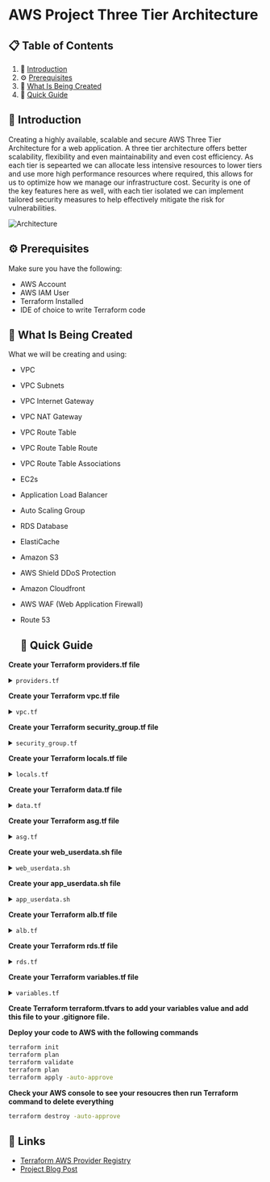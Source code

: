 # AWS Project Three Tier Architecture

## 📋 <a name="table">Table of Contents</a>

1. 🤖 [Introduction](#introduction)
2. ⚙️ [Prerequisites](#prerequisites)
3. 🔋 [What Is Being Created](#what-is-being-created)
4. 🤸 [Quick Guide](#quick-guide)

## <a name="introduction">🤖 Introduction</a>

Creating a highly available, scalable and secure AWS Three Tier Architecture for a web application. A three tier architecture offers
better scalability, flexibility and even maintainability and even cost efficiency. As each tier is sepearted we can allocate less intensive
resources to lower tiers and use more high performance resources where required, this allows for us to optimize how we manage our infrastructure cost.
Security is one of the key features here as well, with each tier isolated we can implement tailored security measures to help effectively mitigate
the risk for vulnerabilities.

![Architecture](https://github.com/AlonsoBTech/AWS-Project-Three-Tier-Architecture/assets/160416175/39c837b9-7886-43e7-b27e-eb06ec05e14e)



## <a name="prerequisites">⚙️ Prerequisites</a>

Make sure you have the following:

- AWS Account
- AWS IAM User
- Terraform Installed
- IDE of choice to write Terraform code

## <a name="what-is-being-created">🔋 What Is Being Created</a>

What we will be creating and using:

- VPC
- VPC Subnets
- VPC Internet Gateway
- VPC NAT Gateway
- VPC Route Table
- VPC Route Table Route
- VPC Route Table Associations
- EC2s
- Application Load Balancer
- Auto Scaling Group
- RDS Database
- ElastiCache
- Amazon S3
- AWS Shield DDoS Protection
- Amazon Cloudfront
- AWS WAF (Web Application Firewall)
- Route 53

  ## <a name="quick-guide">🤸 Quick Guide</a>

 **Create your Terraform providers.tf file**

 </details>

<details>
<summary><code>providers.tf</code></summary>

```bash
terraform {
  required_providers {
    aws = {
      source  = "hashicorp/aws"
      version = "~> 5.0"
    }
  }

    backend "s3" {
    bucket = "three-tier-terraform-backend"
      key = "three-tier/terraform.tfstate"
      region = "ca-central-1"
    }
}

provider "aws" {
  region = var.aws_region
}
```
</details>

**Create your Terraform vpc.tf file**

</details>

<details>
<summary><code>vpc.tf</code></summary>

```bash
### Creating VPC
resource "aws_vpc" "three_tier" {
  cidr_block           = var.vpc_cidr
  instance_tenancy     = "default"
  enable_dns_hostnames = true
  enable_dns_support   = true

  tags = {
    Name = "Three Tier VPC"
  }
}

### Creating Web Tier Subnets
resource "aws_subnet" "web_tier_subnet" {
  count                   = 2
  vpc_id                  = aws_vpc.three_tier.id
  cidr_block              = local.web_subnet_cidr[count.index]
  availability_zone       = local.azs[count.index]
  map_public_ip_on_launch = true


  tags = {
    Name = "Web Tier Public Subnet-${count.index + 1}"
  }
}

### Creating App Tier Subnets
resource "aws_subnet" "app_tier_subnet" {
  count                   = 2
  vpc_id                  = aws_vpc.three_tier.id
  cidr_block              = local.app_subnet_cidr[count.index]
  availability_zone       = local.azs[count.index]
  map_public_ip_on_launch = false


  tags = {
    Name = "App Tier Private Subnet-${count.index + 1}"
  }
}

### Creating Data Tier Subnet
resource "aws_subnet" "data_tier_subnet" {
  count                   = 2
  vpc_id                  = aws_vpc.three_tier.id
  cidr_block              = local.data_subnet_cidr[count.index]
  availability_zone       = local.azs[count.index]
  map_public_ip_on_launch = false


  tags = {
    Name = "Data Tier Private Subnet-${count.index + 1}"
  }
}

### Creating VPC Internet Gateway
resource "aws_internet_gateway" "three_tier_igw" {
  vpc_id = aws_vpc.three_tier.id

  tags = {
    Name = "Three Tier IGW"
  }
}

### Creating Elastic IP for NAT Gateway
resource "aws_eip" "nat_eip" {
  count  = 2
  domain = "vpc"

  tags = {
    Name = "NAT EIP-${count.index + 1}"
  }
}

### Creating NAT Gateway for App Subnet Internet Access
resource "aws_nat_gateway" "three_tier_nat" {
  count         = 2
  allocation_id = aws_eip.nat_eip[count.index].id
  subnet_id     = aws_subnet.web_tier_subnet.*.id[count.index]

  depends_on = [aws_internet_gateway.three_tier_igw]

  tags = {
    Name = "Three Tier NAT-${count.index + 1}"
  }
}

### Creating Public Route Table
resource "aws_route_table" "public_rt" {
  vpc_id = aws_vpc.three_tier.id

  route {
    cidr_block = "0.0.0.0/0"
    gateway_id = aws_internet_gateway.three_tier_igw.id
  }

  tags = {
    Name = "Three Tier Public RT"
  }
}

### Creating Private Route Table
resource "aws_default_route_table" "default_rt" {
  default_route_table_id = aws_vpc.three_tier.default_route_table_id

  route {
    cidr_block     = "0.0.0.0/0"
    nat_gateway_id = aws_nat_gateway.three_tier_nat[0].id
  }

  tags = {
    Name = "Three Tier Default RT"
  }
}

### Creating Public Route Table Associations
resource "aws_route_table_association" "public_rt_asso_1" {
  count          = 2
  subnet_id      = aws_subnet.web_tier_subnet.*.id[count.index]
  route_table_id = aws_route_table.public_rt.id
}

### Creating Private Route Table Associations
resource "aws_route_table_association" "private_rt_asso_1" {
  count          = 2
  subnet_id      = aws_subnet.app_tier_subnet.*.id[count.index]
  route_table_id = aws_default_route_table.default_rt.id
}

### Creating Private Route Table Associations
resource "aws_route_table_association" "private_rt_asso_2" {
  count          = 2
  subnet_id      = aws_subnet.data_tier_subnet.*.id[count.index]
  route_table_id = aws_default_route_table.default_rt.id
}
```
</details>

**Create your Terraform security_group.tf file**

</details>

<details>
<summary><code>security_group.tf</code></summary>

```bash
### Creating Security Group for SSH
resource "aws_security_group" "ssh_sg" {
  name        = "ssh_sg"
  description = "SSH Security Group"
  vpc_id      = aws_vpc.three_tier.id

  ingress {
    from_port   = 22
    to_port     = 22
    protocol    = "tcp"
    cidr_blocks = [var.ssh_access]
  }

  egress {
    from_port   = 0
    to_port     = 0
    protocol    = "-1"
    cidr_blocks = ["0.0.0.0/0"]
  }

  tags = {
    Name = "SSH Security Group"
  }
}

### Creating Security Group for Web Tier ALB
resource "aws_security_group" "web_alb_sg" {
  for_each    = local.web_alb_sg
  name        = each.value.name
  description = each.value.description
  vpc_id      = aws_vpc.three_tier.id

  dynamic "ingress" {
    for_each = each.value.ingress
    content {
      from_port   = ingress.value.from
      to_port     = ingress.value.to
      protocol    = ingress.value.protocol
      cidr_blocks = ingress.value.cidr_blocks
    }
  }

  egress {
    from_port   = 0
    to_port     = 0
    protocol    = "-1"
    cidr_blocks = ["0.0.0.0/0"]
  }

  tags = {
    Name = "Web ALB Security Group"
  }
}

### Creating Security Group for Web Tier ASG
resource "aws_security_group" "web_asg_sg" {
  for_each    = local.web_asg_sg
  name        = each.value.name
  description = each.value.description
  vpc_id      = aws_vpc.three_tier.id

  dynamic "ingress" {
    for_each = each.value.ingress
    content {
      from_port       = ingress.value.from
      to_port         = ingress.value.to
      protocol        = ingress.value.protocol
      security_groups = ingress.value.security_groups
    }
  }

  egress {
    from_port   = 0
    to_port     = 0
    protocol    = "-1"
    cidr_blocks = ["0.0.0.0/0"]
  }

  tags = {
    Name = "Web ASG Security Group"
  }
}

### Creating Security Group for App Tier ALB
resource "aws_security_group" "app_alb_sg" {
  for_each    = local.app_alb_sg
  name        = each.value.name
  description = each.value.description
  vpc_id      = aws_vpc.three_tier.id

  dynamic "ingress" {
    for_each = each.value.ingress
    content {
      from_port   = ingress.value.from
      to_port     = ingress.value.to
      protocol    = ingress.value.protocol
      cidr_blocks = ingress.value.cidr_blocks
    }
  }

  egress {
    from_port   = 0
    to_port     = 0
    protocol    = "-1"
    cidr_blocks = ["0.0.0.0/0"]
  }

  tags = {
    Name = "App ALB Security Group"
  }
}

### Creating Security Group for App Tier ASG
resource "aws_security_group" "app_asg_sg" {
  for_each    = local.app_asg_sg
  name        = each.value.name
  description = each.value.description
  vpc_id      = aws_vpc.three_tier.id

  dynamic "ingress" {
    for_each = each.value.ingress
    content {
      from_port       = ingress.value.from
      to_port         = ingress.value.to
      protocol        = ingress.value.protocol
      security_groups = ingress.value.security_groups
    }
  }

  egress {
    from_port   = 0
    to_port     = 0
    protocol    = "-1"
    cidr_blocks = ["0.0.0.0/0"]
  }

  tags = {
    Name = "App ASG Security Group"
  }
}

### Creating Security Group for Data Tier
resource "aws_security_group" "db_sg" {
  name        = "db_sg"
  description = "Database Security Group"
  vpc_id      = aws_vpc.three_tier.id

  ingress {
    from_port       = 3306
    to_port         = 3306
    protocol        = "tcp"
    security_groups = [aws_security_group.app_asg_sg["app_asg"].id]
  }

  egress {
    from_port   = 0
    to_port     = 0
    protocol    = "-1"
    cidr_blocks = ["0.0.0.0/0"]
  }

  tags = {
    Name = "Data Security Group"
  }
}
```
</details>

**Create your Terraform locals.tf file**

</details>

<details>
<summary><code>locals.tf</code></summary>

```bash
### Defining Subnet CIDR Range for Web Tier Subnets to only have even numbers
locals {
  web_subnet_cidr = [for i in range(2, 255, 2) : cidrsubnet(var.vpc_cidr, 8, i)]
}

### Defining Subnet CIDR Range for App Tier Subnets to only have odd numbers
locals {
  app_subnet_cidr = [for i in range(1, 255, 2) : cidrsubnet(var.vpc_cidr, 8, i)]
}

### Defining Subnet CIDR Range for Data Tier Subnets to only have odd numbers
locals {
  data_subnet_cidr = [for i in range(5, 255, 2) : cidrsubnet(var.vpc_cidr, 8, i)]
}

### Defining Availability Zones to use
locals {
  azs = data.aws_availability_zones.available.names
}

### Defining Web & App Tier Security Groups Ingress Rules
locals {
  web_alb_sg = {
    web_alb = {
      name        = "web_alb_sg"
      description = "Web Tier ALB Security Group"
      ingress = {
        http = {
          from        = 80
          to          = 80
          protocol    = "tcp"
          cidr_blocks = ["0.0.0.0/0"]
        }
        https = {
          from        = 443
          to          = 443
          protocol    = "tcp"
          cidr_blocks = ["0.0.0.0/0"]
        }
      }
    }
  }
  web_asg_sg = {
    web_asg = {
      name        = "web_asg_sg"
      description = "Web Tier ASG Security Group"
      ingress = {
        http = {
          from            = 80
          to              = 80
          protocol        = "tcp"
          security_groups = [aws_security_group.web_alb_sg["web_alb"].id]
        }
        https = {
          from            = 443
          to              = 443
          protocol        = "tcp"
          security_groups = [aws_security_group.web_alb_sg["web_alb"].id]
        }
        ssh = {
          from            = 22
          to              = 22
          protocol        = "tcp"
          security_groups = [aws_security_group.ssh_sg.id]
        }
      }
    }
  }
  app_alb_sg = {
    app_alb = {
      name        = "app_alb_sg"
      description = "App Tier ALB Security Group"
      ingress = {
        http = {
          from        = 80
          to          = 80
          protocol    = "tcp"
          cidr_blocks = ["0.0.0.0/0"]
        }
        https = {
          from        = 443
          to          = 443
          protocol    = "tcp"
          cidr_blocks = ["0.0.0.0/0"]
        }
      }
    }
  }
  app_asg_sg = {
    app_asg = {
      name        = "app_asg_sg"
      description = "App Tier ASG Security Group"
      ingress = {
        http = {
          from            = 80
          to              = 80
          protocol        = "tcp"
          security_groups = [aws_security_group.app_alb_sg["app_alb"].id]
        }
        https = {
          from            = 443
          to              = 443
          protocol        = "tcp"
          security_groups = [aws_security_group.app_alb_sg["app_alb"].id]
        }
        ssh = {
          from            = 22
          to              = 22
          protocol        = "tcp"
          security_groups = [aws_security_group.ssh_sg.id]
        }
      }
    }
  }
}
```
</details>

**Create your Terraform data.tf file**

</details>

<details>
<summary><code>data.tf</code></summary>

```bash
### Defining Availability Zones to use
data "aws_availability_zones" "available" {}

### Defining EC2 AMI to use for Web & App Tier ASG
data "aws_ami" "ubuntu" {
  most_recent = true

  filter {
    name   = "name"
    values = ["ubuntu/images/hvm-ssd/ubuntu-jammy-22.04-amd64-server-*"]
  }

  filter {
    name   = "virtualization-type"
    values = ["hvm"]
  }

  owners = ["099720109477"]
}
```
</details>

**Create your Terraform asg.tf file**

</details>

<details>
<summary><code>asg.tf</code></summary>

```bash
### Creating Web Tier SSH Key
resource "aws_key_pair" "web_tier_key" {
  key_name   = var.webkey_name
  public_key = file(var.webkey_public_path)
}

### Creating Web Tier ASG EC2 Launch Template 
resource "aws_launch_template" "web_tier_launch_tpl" {
  name_prefix   = "web_tier_template"
  image_id      = data.aws_ami.ubuntu.id
  instance_type = var.web_instance_type
  key_name = aws_key_pair.web_tier_key.id
  network_interfaces {
    device_index    = 0
    security_groups = [aws_security_group.web_asg_sg["web_asg"].id]
  }
  user_data = filebase64("web_userdata.sh")
  tag_specifications {
    resource_type = "instance"
    tags = {
      Name = "WebServer"
    }
  }

  tags = {
    Name = "Web Tier Launch Template"
  }
}

### Creating Web Tier ASG
resource "aws_autoscaling_group" "web_tier_asg" {
  desired_capacity    = 2
  max_size            = 2
  min_size            = 2
  health_check_type        = "EC2"
  target_group_arns   = [aws_lb_target_group.web_tier_tg.arn]
  vpc_zone_identifier = aws_subnet.web_tier_subnet.*.id

  launch_template {
    id      = aws_launch_template.web_tier_launch_tpl.id
    version = "$Latest"
  }
}

### Creating App Tier SSH Key
resource "aws_key_pair" "app_tier_key" {
  key_name   = var.appkey_name
  public_key = file(var.appkey_public_path)
}

### Creating App Tier ASG EC2 Launch Template 
resource "aws_launch_template" "app_tier_launch_tpl" {
  name_prefix   = "app_tier_template"
  image_id      = data.aws_ami.ubuntu.id
  instance_type = var.app_instance_type
  key_name = aws_key_pair.app_tier_key.id
  network_interfaces {
    device_index    = 0
    security_groups = [aws_security_group.app_asg_sg["app_asg"].id]
  }
  user_data = filebase64("app_userdata.sh")
  tag_specifications {
    resource_type = "instance"
    tags = {
      Name = "AppServer"
    }
  }

  tags = {
    Name = "App Tier Launch Template"
  }
}

### Creating App Tier ASG 
resource "aws_autoscaling_group" "app_tier_asg" {
  desired_capacity    = 2
  max_size            = 2
  min_size            = 2
  health_check_type        = "EC2"
  target_group_arns   = [aws_lb_target_group.app_tier_tg.arn]
  vpc_zone_identifier = aws_subnet.app_tier_subnet.*.id

  launch_template {
    id      = aws_launch_template.app_tier_launch_tpl.id
    version = "$Latest"
  }
}
```
</details>

**Create your web_userdata.sh file**

</details>

<details>
<summary><code>web_userdata.sh</code></summary>

```bash
#!/bin/bash
INSTANCE_ID=$(curl -s http://169.254.169.254/latest/meta-data/instance-id)
AVAILABILITY_ZONE=$(curl -s http://169.254.169.254/latest/meta-data/placement/availability-zone)
sudo apt-get update -y
sudo apt-get install -y apache2
sudo systemctl start apache2
sudo systemctl enable apache2
echo "<h1>Welcome to my Web Application</h1>" | sudo tee /var/www/html/index.html
echo "<p>Instance ID: $INSTANCE_ID </p>" | sudo tee -a /var/www/html/index.html
echo "<p>Availability Zone: $AVAILABILITY_ZONE </p>" | sudo tee -a /var/www/html/index.html
```
</details>

**Create your app_userdata.sh file**

</details>

<details>
<summary><code>app_userdata.sh</code></summary>

```bash
#!/bin/bash
sudo apt-get update -y
sudo apt-get install -y mysql-client-core-8.0
```
</details>

**Create your Terraform alb.tf file**

</details>

<details>
<summary><code>alb.tf</code></summary>

```bash
### Creating Web Tier ALB
resource "aws_lb" "web_alb" {
  name               = "web-alb"
  load_balancer_type = "application"
  security_groups    = [aws_security_group.web_alb_sg["web_alb"].id]
  subnets            = aws_subnet.web_tier_subnet.*.id
  idle_timeout       = 400

  tags = {
    Name = "Web Tier ALB"
  }
}

### Creating Web Tier ALB Targer Group
resource "aws_lb_target_group" "web_tier_tg" {
  name     = "web-tier-tg"
  port     = var.web_alb_tg_port
  protocol = var.web_alb_protocol
  vpc_id   = aws_vpc.three_tier.id
  lifecycle {
    ignore_changes        = [name]
    create_before_destroy = true
  }
  health_check {
    healthy_threshold   = var.web_healthy_threshold   #2
    unhealthy_threshold = var.web_unhealthy_threshold #2
    timeout             = var.web_alb_timeout         #3
    interval            = var.web_alb_interval        #30
  }

}

### Creating Web Tier ALB Listener
resource "aws_lb_listener" "web_tier_listener" {
  load_balancer_arn = aws_lb.web_alb.arn
  port              = var.web_listener_port     #80
  protocol          = var.web_listener_protocol #HTTP

  default_action {
    type             = "forward"
    target_group_arn = aws_lb_target_group.web_tier_tg.arn 
  }
}

### Creating App Tier ALB
resource "aws_lb" "app_alb" {
  name               = "app-alb"
  load_balancer_type = "application"
  security_groups    = [aws_security_group.app_alb_sg["app_alb"].id]
  subnets            = aws_subnet.app_tier_subnet.*.id
  idle_timeout       = 400

  tags = {
    Name = "App Tier ALB"
  }
}

### Creating App Tier ALB Targer Group
resource "aws_lb_target_group" "app_tier_tg" {
  name     = "app-tier-tg"
  port     = var.app_alb_tg_port
  protocol = var.app_alb_protocol
  vpc_id   = aws_vpc.three_tier.id
  lifecycle {
    ignore_changes        = [name]
    create_before_destroy = true
  }
  health_check {
    healthy_threshold   = var.app_healthy_threshold   #2
    unhealthy_threshold = var.app_unhealthy_threshold #2
    timeout             = var.app_alb_timeout         #3
    interval            = var.app_alb_interval        #30
  }
}

### Creating App Tier ALB Listener
resource "aws_lb_listener" "app_tier_listener" {
  load_balancer_arn = aws_lb.app_alb.arn
  port              = var.app_listener_port     #80
  protocol          = var.app_listener_protocol #HTTP

  default_action {
    type             = "forward"
    target_group_arn = aws_lb_target_group.app_tier_tg.arn
  }
}
```
</details>

**Create your Terraform rds.tf file**

</details>

<details>
<summary><code>rds.tf</code></summary>

```bash
### Creating Database Subnet Group
resource "aws_db_subnet_group" "rds_db_sub_grp" {
  name       = "rds_db_sub_grp"
  subnet_ids = aws_subnet.data_tier_subnet.*.id

  tags = {
    Name = "Data Tier DB Subnet Group"
  }
}

### Creating RDS MYSQL Database
resource "aws_db_instance" "data_tier_db" {
  identifier             = var.db_identifier
  allocated_storage      = var.db_storage
  db_name                = var.dbname
  engine                 = var.db_engine
  engine_version         = var.db_engine_version
  instance_class         = var.db_instance_class
  multi_az               = var.db_multi_az
  db_subnet_group_name   = aws_db_subnet_group.rds_db_sub_grp.id
  vpc_security_group_ids = [aws_security_group.db_sg.id]
  username               = var.dbuser
  password               = var.dbpass
  parameter_group_name   = var.db_parameter_group_name
  skip_final_snapshot    = var.db_skip_snapshot

  tags = {
    Name = "Data Tier DB"
  }
}
```
</details>

**Create your Terraform variables.tf file**

</details>

<details>
<summary><code>variables.tf</code></summary>

```bash
#### ALL VARIABLE VALUES ARE KEPT IN "TERRAFORM.TFVARS" ####

variable "aws_region" {
  type = string
}

variable "vpc_cidr" {
  type = string
}

variable "ssh_access" {
    type = string
}

variable "web_alb_tg_port" {
  type = number
}

variable "web_alb_protocol" {
  type = string
}

variable "web_healthy_threshold" {
  type = number
}

variable "web_unhealthy_threshold" {
  type = number
}

variable "web_alb_timeout" {
  type = number
}

variable "web_alb_interval" {
  type = number
}

variable "web_listener_port" {
  type = number
}

variable "web_listener_protocol" {
  type = string
}

variable "app_alb_tg_port" {
  type = number
}

variable "app_alb_protocol" {
  type = string
}

variable "app_healthy_threshold" {
  type = number
}

variable "app_unhealthy_threshold" {
  type = number
}

variable "app_alb_timeout" {
  type = number
}

variable "app_alb_interval" {
  type = number
}

variable "app_listener_port" {
  type = number
}

variable "app_listener_protocol" {
  type = string
}

variable "webkey_name" {
  type = string
}

variable "webkey_public_path" {
  type = string
}

variable "web_instance_type" {
  type = string
}

variable "appkey_name" {
  type = string
}

variable "appkey_public_path" {
  type = string
}

variable "app_instance_type" {
  type = string
}

variable "db_identifier" {
  type = string
}

variable "db_storage" {
  type = number
}

variable "dbname" {
  type = string
}

variable "db_engine" {
  type = string
}

variable "db_engine_version" {
  type = string
}

variable "db_instance_class" {
  type = string
}

variable "db_multi_az" {
  type = bool
}

variable "dbuser" {
  type = string
}

variable "dbpass" {
  type = string
}

variable "db_parameter_group_name" {
  type = string
}

variable "db_skip_snapshot" {
  type = bool
}
```
</details>

**Create Terraform terraform.tfvars to add your variables value and add this file to your .gitignore file.**

**Deploy your code to AWS with the following commands**

```bash
terraform init
terraform plan
terraform validate
terraform plan
terraform apply -auto-approve
```
**Check your AWS console to see your resoucres then run Terraform command to delete everything**

```bash
terraform destroy -auto-approve
```

## <a name="links">🔗 Links</a>

- [Terraform AWS Provider Registry](https://registry.terraform.io/providers/hashicorp/aws/latest/docs)
- [Project Blog Post](https://medium.com/@lonsobraithwaite1996/deploying-3-tier-architecture-to-aws-using-terraform-b34eb181787a)

